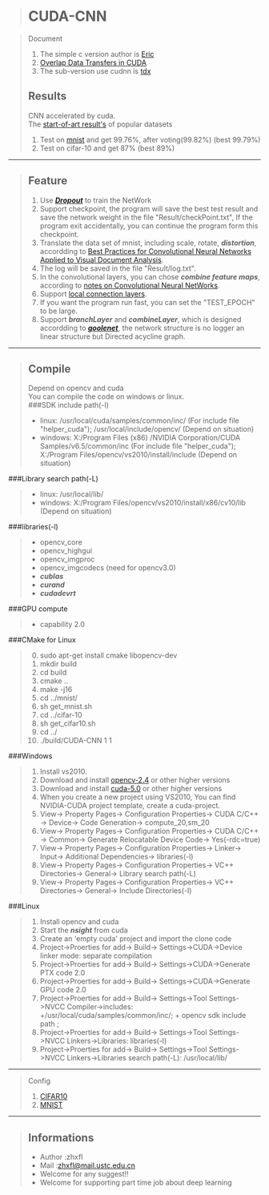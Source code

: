 >CUDA-CNN
>========


>Document   
>1.  The simple c version author is <a href="http://eric-yuan.me/cnn/"> Eric </a>   
>2.  <a href="http://zhxfl.github.io/cuda-cnn_cuda-stream"> Overlap Data Transfers in CUDA </a>   
>3.  The sub-version use cudnn is <a href="https://github.com/TanDongXu/CUDA-MCDNN">tdx</a>  
>
>Results
>--------
>CNN accelerated by cuda.   
>The <a href="http://rodrigob.github.io/are_we_there_yet/build/classification_datasets_results.html"> start-of-art result's</a> of popular datasets    
>1. Test on <a href="http://yann.lecun.com/exdb/mnist/"> mnist</a> and get 99.76%, after voting(99.82%) (best 99.79%)   
>2. Test on cifar-10  and get 87%   (best 89%)   
***

>Feature
>--------
>1. Use ***<a href="http://cs.nyu.edu/~wanli/dropc/">Dropout</a>*** to train the NetWork
>2. Support checkpoint, the program will save the best test result and save the network weight in the file "Result/checkPoint.txt", If the program exit accidentally, you can continue the program form this checkpoint.
>3. Translate the data set of mnist, including scale, rotate, ***distortion***,
 accordding to <a href="http://citeseerx.ist.psu.edu/viewdoc/download;jsessionid=D1C7D701BD39935473808DA5A93426C5?doi=10.1.1.160.8494&rep=rep1&type=pdf">Best Practices for Convolutional Neural Networks Applied to Visual Document Analysis</a>.
>4. The log will be saved in the file "Result/log.txt".  
>5. In the convolutional layers, you can chose ***combine feature maps***, according to <a href="http://cogprints.org/5869/1/cnn_tutorial.pdf">notes on Convolutional Neural NetWorks</a>.      
>6. Support <a href="http://papers.nips.cc/paper/4824-imagenet-classification-with-deep-convolutional-neural-networks">local connection layers</a>.   
>7. If you want the program run fast, you can set the "TEST_EPOCH" to be large.     
>8. Support ***branchLayer*** and ***combineLayer***, which is designed accordding to ***<a href="http://arxiv.org/abs/1409.4842">goolenet</a>***, the network structure is no logger an linear structure but Directed acycline graph.
***

>Compile
>-------
>Depend on opencv and cuda    
>You can compile the code on windows or linux.   
###SDK include path(-I)   
>* linux: /usr/local/cuda/samples/common/inc/ (For include file "helper_cuda"); /usr/local/include/opencv/ (Depend on situation)        
>* windows: X:/Program Files (x86) /NVIDIA Corporation/CUDA Samples/v6.5/common/inc (For include file "helper_cuda"); X:/Program Files/opencv/vs2010/install/include (Depend on situation)
>
###Library search path(-L)   
>* linux: /usr/local/lib/   
>* windows: X:/Program Files/opencv/vs2010/install/x86/cv10/lib (Depend on situation)    
>
###libraries(-l)      
>* opencv_core   
>* opencv_highgui   
>* opencv_imgproc   
>* opencv_imgcodecs (need for opencv3.0)   
>* ***cublas***   
>* ***curand***   
>* ***cudadevrt***   
>

###GPU compute 
>* capability 2.0   

###CMake for Linux
>0. sudo apt-get install cmake libopencv-dev 
>1. mkdir build  
>2. cd build  
>3. cmake ..  
>4. make -j16  
>5. cd ../mnist/  
>6. sh get_mnist.sh  
>7. cd ../cifar-10  
>8. sh get_cifar10.sh  
>9. cd ../  
>10. ./build/CUDA-CNN 1 1   

###Windows
>1. Install vs2010.
>2. Download and install <a href="http://sourceforge.net/projects/opencvlibrary/files/opencv-win/3.0.0-beta/"> opencv-2.4</a> or other higher versions
>3. Download and install <a href="https://developer.nvidia.com/cuda-downloads"> cuda-5.0</a> or other higher versions
>4. When you create a new project using VS2010, You can find NVIDIA-CUDA project template, create a cuda-project.
>5. View-> Property Pages-> Configuration Properties-> CUDA C/C++ -> Device-> Code Generation-> compute_20,sm_20   
>6. View-> Property Pages-> Configuration Properties-> CUDA C/C++ -> Common-> Generate Relocatable Device Code-> Yes(-rdc=true) 
>7. View-> Property Pages-> Configuration Properties-> Linker-> Input-> Additional Dependencies-> libraries(-l)   
>8. View-> Property Pages-> Configuration Properties-> VC++ Directories-> General-> Library search path(-L)  
>9. View-> Property Pages-> Configuration Properties-> VC++ Directories-> General-> Include Directories(-I)  

###Linux
>1. Install opencv and cuda
>2. Start the ***nsight*** from cuda
>3. Create an 'empty cuda' project and import the clone code  
>4. Project->Proerties for add-> Build-> Settings->CUDA->Device linker mode: separate compilation   
>5. Project->Proerties for add-> Build-> Settings->CUDA->Generate PTX code 2.0
>6. Project->Proerties for add-> Build-> Settings->CUDA->Generate GPU code 2.0
>7. Project->Proerties for add-> Build-> Settings->Tool Settings->NVCC Compiler->includes: +/usr/local/cuda/samples/common/inc/; + opencv sdk include path ;   
>8. Project->Proerties for add-> Build-> Settings->Tool Settings->NVCC Linkers->Libraries: libraries(-l)   
>9. Project->Proerties for add-> Build-> Settings->Tool Settings->NVCC Linkers->Libraries search path(-L): /usr/local/lib/    

***
>Config   
>1. <a href="https://github.com/zhxfl/CUDA-CNN/blob/master/Config/Cifar10Config.txt">CIFAR10</a>   
>2. <a href="https://github.com/zhxfl/CUDA-CNN/blob/master/Config/MnistConfig.txt">MNIST</a>   
***

>Informations
>------------
>* Author :zhxfl  
>* Mail   :zhxfl@mail.ustc.edu.cn  
>* Welcome for any suggest!!   
>* Welcome for supporting part time job about deep learning

